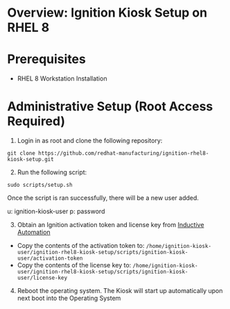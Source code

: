 # Overview: Ignition Kiosk Setup on RHEL 8

# Prerequisites

- RHEL 8 Workstation Installation

# Administrative Setup (Root Access Required)

1. Login in as root and clone the following repository: 

`git clone https://github.com/redhat-manufacturing/ignition-rhel8-kiosk-setup.git`

2. Run the following script: 

`sudo scripts/setup.sh`

Once the script is ran successfully, there will be a new user added. 

u: ignition-kiosk-user
p: password

3. Obtain an Ignition activation token and license key from [Inductive Automation](https://inductiveautomation.com/)  

- Copy the contents of the activation token to: `/home/ignition-kiosk-user/ignition-rhel8-kiosk-setup/scripts/ignition-kiosk-user/activation-token`
- Copy the contents of the license key to: `/home/ignition-kiosk-user/ignition-rhel8-kiosk-setup/scripts/ignition-kiosk-user/license-key`

4. Reboot the operating system. The Kiosk will start up automatically upon next boot into the Operating System
